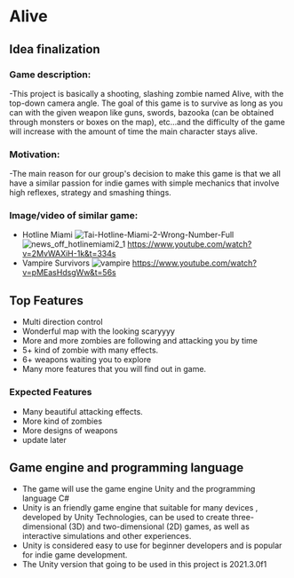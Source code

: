 # Alive
## Idea finalization
### Game description:
-This project is basically a shooting, slashing zombie named Alive, with the top-down camera angle. The goal of this game is to survive as long as you can with the given weapon like guns, swords, bazooka (can be obtained through monsters or boxes on the map), etc...and the difficulty of the game will increase with the amount of time the main character stays alive. 
### Motivation:
-The main reason for our group's decision to make this game is that we all have a similar passion for indie games with simple mechanics that involve high reflexes, strategy and smashing things. 
### Image/video of similar game:
- Hotline Miami
  ![Tai-Hotline-Miami-2-Wrong-Number-Full](https://user-images.githubusercontent.com/101202234/164353783-d6146e6e-3af9-41ae-bea8-ea2ebae8ef8b.png)
  ![news_off_hotlinemiami2_1](https://user-images.githubusercontent.com/101202234/164354170-60489e5e-127d-4f6c-89d2-2840caf92c70.png)
   https://www.youtube.com/watch?v=2MvWAXiH-1k&t=334s
- Vampire Survivors
   ![vampire](https://user-images.githubusercontent.com/101202234/164354243-a09cbf1b-312b-4361-9e08-50924a36d728.jpg)
    https://www.youtube.com/watch?v=pMEasHdsgWw&t=56s
## Top Features
- Multi direction control
- Wonderful map with the looking scaryyyy
- More and more zombies are following and attacking you by time
- 5+ kind of zombie with many effects.
- 6+ weapons waiting you to explore 
- Many more features that you will find out in game.
### Expected Features
- Many beautiful attacking effects.
- More kind of zombies
- More designs of weapons
- update later
## Game engine and programming language
- The game will use the game engine Unity and the programming language C#
- Unity is an friendly game engine that suitable for many devices , developed by Unity Technologies,  can be used to create three-dimensional (3D) and two-dimensional (2D) games, as well as interactive simulations and other experiences.
- Unity is considered easy to use for beginner developers and is popular for indie game development.
- The Unity version that going to be used in this project is 2021.3.0f1


